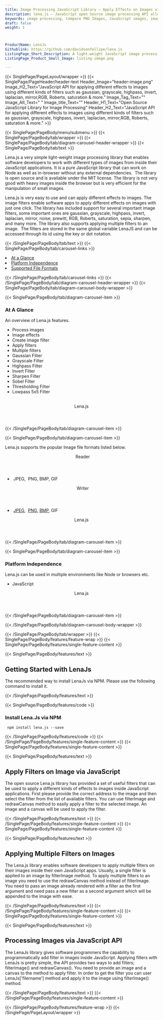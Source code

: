 ```yaml
---
title: Image Processing JavaScript Library – Apply Effects on Images via Filters
description: lena.js – JavaScript open Source image processing API allows programmers to apply different effects to images using different kinds of filters.
keywords: image processing, Compare PNG Images, JavaScript images, image processing library, JavaScript PNG API, JavaScript JPG, JavaScript image API, JavaScript Image creation, Modify images, compare images by ignoring Antialiasing, compare images by ignoring Caret
draft: false
weight: 1



ProductName: LensJs
Githublink: https://github.com/davidsonfellipe/lena.js
ListingPage_Short_Description: A light-weight JavaScript image processing library that enables software developers to apply different types of effects on images using multiple filters.
ListingPage_Product_Small_Image: listing-image.png 

---
```


{{< SinglePage/PageLayout/wrapper >}}
{{< SinglePage/PageHeader/header-text
Header_Image="header-image.png"
Image_H2_Text="JavaScript API for applying different effects to images using different kinds of filters such as gaussian, grayscale, highpass, invert, laplacian, mirror,RGB, Roberts, saturation & more."
Image_Tag_Text=""
Image_Alt_Text=" "
Image_title_Text=""
Header_H1_Text="Open Source JavaScript Library for Image Processing"
Header_H2_Text="JavaScript API for applying different effects to images using different kinds of filters such as gaussian, grayscale, highpass, invert, laplacian, mirror,RGB, Roberts, saturation & more." >}}

{{< SinglePage/PageBody/menu/submenu >}}
{{< SinglePage/PageBody/tab/wrapper >}}
{{< SinglePage/PageBody/tab/diagram-carousel-header-wrapper >}}
{{< SinglePage/PageBody/tab/text >}}



<p>Lena.js a very simple light-weight image processing library that enables software developers to work with different types of images from inside their JavaScript applications. It is a pure JavaScript library that can work on Node as well as in-browser without any external dependencies.  The library is open source and is available under the MIT license. The library is not very good with heavy images inside the browser but is very efficient for the manipulation of small images.</p>
<p>Lena.js is very easy to use and can apply different effects to images. The image filters enable software apps to apply different effects on images with just one click. The library has included support for several important image filters, some important ones are gaussian, grayscale, highpass, invert, laplacian, mirror, noise, prewitt, RGB, Roberts, saturation, sepia, sharpen, and many more. The library also supports applying multiple filters to an image.  The filters are stored in the same global variable LenaJS and can be accessed through its id using the key or dot notation.</p>

{{< /SinglePage/PageBody/tab/text >}}
{{< SinglePage/PageBody/tab/carousel-links >}}

<li data-target="#diagramcarousel" data-slide-to="0"><a href="#">At a Glance</a></li>
<li data-target="#diagramcarousel" data-slide-to="2"><a href="#">Platform Independence</a></li>
<li data-target="#diagramcarousel" data-slide-to="1"><a class="activetab" href="#">Supported File Formats</a></li>


{{< /SinglePage/PageBody/tab/carousel-links >}}
{{< /SinglePage/PageBody/tab/diagram-carousel-header-wrapper >}}
{{< SinglePage/PageBody/tab/diagram-carousel-body-wrapper >}}

{{< SinglePage/PageBody/tab/diagram-carousel-item >}}
<h3>At A Glance</h3>
<p>An overview of Lena.js features.</p>
<div class="diagram1 d1-poi">
<div class="d1-row">
<div class="d1-col d1-right">
<ul>
<li>Process images</li>
<li>Image effects</li>
<li>Create image filter</li>
<li>Apply filters</li>
<li>Multiple filters</li>
<li>Gaussian Filter</li>
<li>Grayscale Filter</li>
<li>Highpass Filter</li>
<li>Invert Filter</li>
<li>Sharpen Filter</li>
<li>Sobel Filter</li>
<li>Thresholding Filter</li>
<li>Lowpass 5x5 Filter</li>
</ul>
</div>
<div class="d1-col d1-left"> </div>
</div>
<div class="d1-logo" style="border: none;"><header>Lena.js</header><footer><small></small></footer></div>
<!--/logo--></div>
<!--/diagram1-->
{{< /SinglePage/PageBody/tab/diagram-carousel-item >}}

{{< SinglePage/PageBody/tab/diagram-carousel-item >}}
<p>Lena.js supports the popular Image file formats listed below.</p>
<div class="diagram1 d2  d1-poi">
<div class="d1-row">
<div class="d1-col d1-left"><header><i class="fa fa-arrows-v "> </i> Reader</header>
<ul>
<li> JPEG,  PNG, BMP, GIF</li>
</ul>
</div>
<!--/left-->
<div class="d1-col d1-right"><header><i class="fa  fa-long-arrow-down"> </i> Writer</header>
<ul>
<li> <a href="https://docs.fileformat.com/image/jpeg/">JPEG</a>,  <a href="https://docs.fileformat.com/image/png/">PNG</a>, <a href="https://docs.fileformat.com/image/bmp/">BMP</a>, GIF</li>
</ul>
</div>
<!--/right--></div>
<!--/row-->
<div class="d1-logo" style="border: none;"><header>Lena.js</header><footer><small></small></footer></div>
<!--/logo--></div>
<!--/diagram2-->
{{< /SinglePage/PageBody/tab/diagram-carousel-item >}}

{{< SinglePage/PageBody/tab/diagram-carousel-item >}}
<h3>Platform Independence</h3>
<p>Lena.js can be used in multiple environments like Node or browsers etc.</p>
<div class="diagram1 d1-poi">
<div class="d1-row">
<div class="d1-col d1-right">
<ul>
<li>JavaScript </li>
</ul>
</div>
<!--/right--></div>
<!--/row-->
<div class="d1-logo" style="border: none;"><header>Lena.js</header><footer><small></small></footer></div>
<!--/logo--></div>
<!--/diagram2 -->
{{< /SinglePage/PageBody/tab/diagram-carousel-item >}}

{{< /SinglePage/PageBody/tab/diagram-carousel-body-wrapper >}}

{{< /SinglePage/PageBody/tab/wrapper >}}
{{< SinglePage/PageBody/features/feature-wrap >}}
{{< SinglePage/PageBody/features/single-feature-content >}}

{{< SinglePage/PageBody/features/text >}}
<h2 class="h2title">Getting Started with LenaJs</h2>
<p>The recommended way to install LenaJs via NPM. Please use the following command to install it.</p>
{{< /SinglePage/PageBody/features/text >}}

{{< SinglePage/PageBody/features/code >}}
<h3><strong>Install Lena.Js via NPM</strong></h3>
<pre><code class="html"> npm install lena.js --save </code></pre>


{{< /SinglePage/PageBody/features/code >}}
{{< /SinglePage/PageBody/features/single-feature-content >}}
{{< SinglePage/PageBody/features/single-feature-content >}}

{{< SinglePage/PageBody/features/text >}}
<h2 class="h2title">Apply Filters on Image via JavaScript</h2>
<p>The open source Lena.js library has provided a set of useful filters that can be used to apply a different kinds of effects to images inside JavaScript applications. First please provide the correct address to the image and then select the filter from the list of available filters. You can use filterImage and redrawCanvas method to easily apply a filter to the selected image. An image and a canvas will be used to apply the filter.</p>

{{< /SinglePage/PageBody/features/text >}}
{{< /SinglePage/PageBody/features/single-feature-content >}}
{{< SinglePage/PageBody/features/single-feature-content >}}

{{< SinglePage/PageBody/features/text >}}
<h2 class="h2title">Applying Multiple Filters on Images</h2>
<p>The Lena.js library enables software developers to apply multiple filters on their images inside their own JavaScript apps. Usually, a single filter is applied to an image by filterImage method. To apply multiple filters to an image you need to use the redrawCanvas method instead of filterImage. You need to pass an image already rendered with a filter as the first argument and need pass a new filter as a second argument which will be appended to the image with ease.</p>

{{< /SinglePage/PageBody/features/text >}}
{{< /SinglePage/PageBody/features/single-feature-content >}}
{{< SinglePage/PageBody/features/single-feature-content >}}

{{< SinglePage/PageBody/features/text >}}
<h2 class="h2title">Processing Images via JavaScript API</h2>
<p>The LenaJs library gives software programmers the capability to programmatically add filter in images inside JavaScript. Applying filters with LenaJs is pretty simple, the API provides two ways to add filters; filterImage() and redrawCanvas(). You need to provide an image and a canvas to the method to apply filter. In order to get the filter you can user LenaJs['filername'] method and apply it to the image using filterImage() method.</p>

{{< /SinglePage/PageBody/features/text >}}
{{< /SinglePage/PageBody/features/single-feature-content >}}

{{< /SinglePage/PageBody/features/feature-wrap >}}
{{< /SinglePage/PageLayout/wrapper >}}